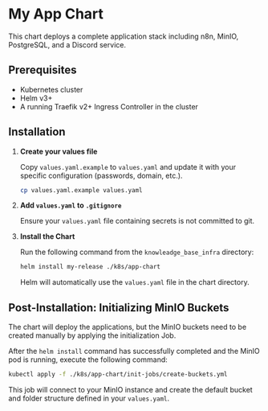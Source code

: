 # My App Chart

This chart deploys a complete application stack including n8n, MinIO, PostgreSQL, and a Discord service.

## Prerequisites

- Kubernetes cluster
- Helm v3+
- A running Traefik v2+ Ingress Controller in the cluster

## Installation

1. **Create your values file**

   Copy `values.yaml.example` to `values.yaml` and update it with your specific configuration (passwords, domain, etc.).

   ```sh
   cp values.yaml.example values.yaml
   ```

2. **Add `values.yaml` to `.gitignore`**

   Ensure your `values.yaml` file containing secrets is not committed to git.

3. **Install the Chart**

   Run the following command from the `knowleadge_base_infra` directory:

   ```sh
   helm install my-release ./k8s/app-chart
   ```
   Helm will automatically use the `values.yaml` file in the chart directory.

## Post-Installation: Initializing MinIO Buckets

The chart will deploy the applications, but the MinIO buckets need to be created manually by applying the initialization Job.

After the `helm install` command has successfully completed and the MinIO pod is running, execute the following command:

```sh
kubectl apply -f ./k8s/app-chart/init-jobs/create-buckets.yml
```

This job will connect to your MinIO instance and create the default bucket and folder structure defined in your `values.yaml`.
